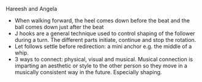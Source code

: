 Hareesh and Angela

* When walking forward, the heel comes down before the beat
and the ball comes down just after the beat
* J hooks are a general technique used to control shaping
of the follower during a turn.  The different parts initiate,
continue and stop the rotation.
* Let follows settle before redirection: a mini anchor e.g.
the middle of a whip.
* 3 ways to connect: physical, visual and musical.  Musical
connection is imparting an aesthetic or style to the other
person so they move in a musically consistent way in the
future.  Especially shaping.
